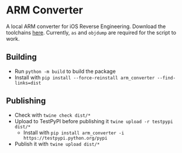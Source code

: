 # ARM Converter
A local ARM converter for iOS Reverse Engineering. Download the toolchains [here](https://developer.arm.com/downloads/-/arm-gnu-toolchain-downloads). Currently, `as` and `objdump` are required for the script to work.

## Building
- Run `python -m build` to build the package
- Install with `pip install --force-reinstall arm_converter --find-links=dist`

## Publishing
- Check with `twine check dist/*`
- Upload to TestPyPI before publishing it `twine upload -r testpypi dist/*`
  - Install with `pip install arm_converter -i https://testpypi.python.org/pypi`
- Publish it with `twine upload dist/*`
